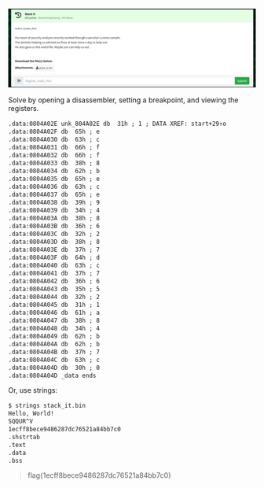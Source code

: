 ![stack-it-ss1.png](stack-it-ss1.png)

Solve by opening a disassembler, setting a breakpoint, and viewing the registers.  
```
.data:0804A02E unk_804A02E db  31h ; 1 ; DATA XREF: start+29↑o
.data:0804A02F db  65h ; e
.data:0804A030 db  63h ; c
.data:0804A031 db  66h ; f
.data:0804A032 db  66h ; f
.data:0804A033 db  38h ; 8
.data:0804A034 db  62h ; b
.data:0804A035 db  65h ; e
.data:0804A036 db  63h ; c
.data:0804A037 db  65h ; e
.data:0804A038 db  39h ; 9
.data:0804A039 db  34h ; 4
.data:0804A03A db  38h ; 8
.data:0804A03B db  36h ; 6
.data:0804A03C db  32h ; 2
.data:0804A03D db  38h ; 8
.data:0804A03E db  37h ; 7
.data:0804A03F db  64h ; d
.data:0804A040 db  63h ; c
.data:0804A041 db  37h ; 7
.data:0804A042 db  36h ; 6
.data:0804A043 db  35h ; 5
.data:0804A044 db  32h ; 2
.data:0804A045 db  31h ; 1
.data:0804A046 db  61h ; a
.data:0804A047 db  38h ; 8
.data:0804A048 db  34h ; 4
.data:0804A049 db  62h ; b
.data:0804A04A db  62h ; b
.data:0804A04B db  37h ; 7
.data:0804A04C db  63h ; c
.data:0804A04D db  30h ; 0
.data:0804A04D _data ends
``` 

Or, use strings:   
```
$ strings stack_it.bin
Hello, World!
SQQUR^V
1ecff8bece9486287dc76521a84bb7c0
.shstrtab
.text
.data
.bss
```

> flag{1ecff8bece9486287dc76521a84bb7c0}  
